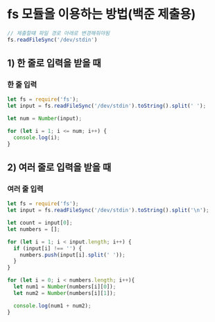 # fs 모듈을 이용하는 방법(백준 제출용)
```js
// 제출할떄 파일 경로 아래로 변경해줘야됨
fs.readFileSync('/dev/stdin')
```

## 1) 한 줄로 입력을 받을 때

### 한 줄 입력
```js
let fs = require('fs');
let input = fs.readFileSync('/dev/stdin').toString().split(' ');

let num = Number(input);

for (let i = 1; i <= num; i++) {
  console.log(i);
}
```
## 2) 여러 줄로 입력을 받을 때

### 여러 줄 입력
```js
let fs = require('fs');
let input = fs.readFileSync('/dev/stdin').toString().split('\n');

let count = input[0];
let numbers = [];

for (let i = 1; i < input.length; i++) {
  if (input[i] !== '') {
    numbers.push(input[i].split(' '));
  }
}

for (let i = 0; i < numbers.length; i++){
  let num1 = Number(numbers[i][0]);
  let num2 = Number(numbers[i][1]);

  console.log(num1 + num2);
}
```